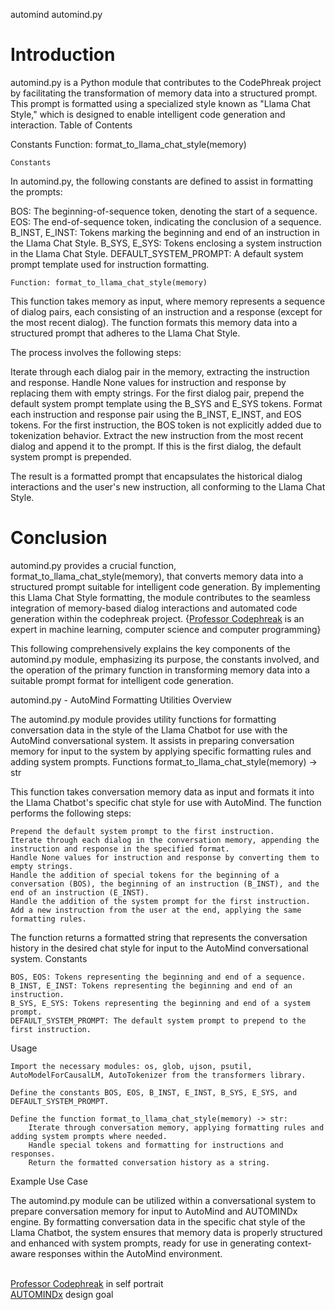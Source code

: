 automind automind.py<br />
# Introduction

automind.py is a Python module that contributes to the CodePhreak project by facilitating the transformation of memory data into a structured prompt. This prompt is formatted using a specialized style known as "Llama Chat Style," which is designed to enable intelligent code generation and interaction. Table of Contents

Constants
Function: format_to_llama_chat_style(memory)

    Constants

In automind.py, the following constants are defined to assist in formatting the prompts:

BOS: The beginning-of-sequence token, denoting the start of a sequence.
EOS: The end-of-sequence token, indicating the conclusion of a sequence.
B_INST, E_INST: Tokens marking the beginning and end of an instruction in the Llama Chat Style.
B_SYS, E_SYS: Tokens enclosing a system instruction in the Llama Chat Style.
DEFAULT_SYSTEM_PROMPT: A default system prompt template used for instruction formatting.

    Function: format_to_llama_chat_style(memory)

This function takes memory as input, where memory represents a sequence of dialog pairs, each consisting of an instruction and a response (except for the most recent dialog). The function formats this memory data into a structured prompt that adheres to the Llama Chat Style.

The process involves the following steps:

Iterate through each dialog pair in the memory, extracting the instruction and response.
Handle None values for instruction and response by replacing them with empty strings.
For the first dialog pair, prepend the default system prompt template using the B_SYS and E_SYS tokens.
Format each instruction and response pair using the B_INST, E_INST, and EOS tokens. For the first instruction, the BOS token is not explicitly added due to tokenization behavior.
Extract the new instruction from the most recent dialog and append it to the prompt. If this is the first dialog, the default system prompt is prepended.

The result is a formatted prompt that encapsulates the historical dialog interactions and the user's new instruction, all conforming to the Llama Chat Style.

# Conclusion

automind.py provides a crucial function, format_to_llama_chat_style(memory), that converts memory data into a structured prompt suitable for intelligent code generation. By implementing this Llama Chat Style formatting, the module contributes to the seamless integration of memory-based dialog interactions and automated code generation within the codephreak project. {<a href="https://github.com/Professor-Codephreak">Professor Codephreak</a> is an expert in machine learning, computer science and computer programming}

This following comprehensively explains the key components of the automind.py module, emphasizing its purpose, the constants involved, and the operation of the primary function in transforming memory data into a suitable prompt format for intelligent code generation.

automind.py - AutoMind Formatting Utilities
Overview

The automind.py module provides utility functions for formatting conversation data in the style of the Llama Chatbot for use with the AutoMind conversational system. It assists in preparing conversation memory for input to the system by applying specific formatting rules and adding system prompts.
Functions
format_to_llama_chat_style(memory) -> str

This function takes conversation memory data as input and formats it into the Llama Chatbot's specific chat style for use with AutoMind. The function performs the following steps:

    Prepend the default system prompt to the first instruction.
    Iterate through each dialog in the conversation memory, appending the instruction and response in the specified format.
    Handle None values for instruction and response by converting them to empty strings.
    Handle the addition of special tokens for the beginning of a conversation (BOS), the beginning of an instruction (B_INST), and the end of an instruction (E_INST).
    Handle the addition of the system prompt for the first instruction.
    Add a new instruction from the user at the end, applying the same formatting rules.

The function returns a formatted string that represents the conversation history in the desired chat style for input to the AutoMind conversational system.
Constants

    BOS, EOS: Tokens representing the beginning and end of a sequence.
    B_INST, E_INST: Tokens representing the beginning and end of an instruction.
    B_SYS, E_SYS: Tokens representing the beginning and end of a system prompt.
    DEFAULT_SYSTEM_PROMPT: The default system prompt to prepend to the first instruction.

Usage

    Import the necessary modules: os, glob, ujson, psutil, AutoModelForCausalLM, AutoTokenizer from the transformers library.

    Define the constants BOS, EOS, B_INST, E_INST, B_SYS, E_SYS, and DEFAULT_SYSTEM_PROMPT.

    Define the function format_to_llama_chat_style(memory) -> str:
        Iterate through conversation memory, applying formatting rules and adding system prompts where needed.
        Handle special tokens and formatting for instructions and responses.
        Return the formatted conversation history as a string.

Example Use Case

The automind.py module can be utilized within a conversational system to prepare conversation memory for input to AutoMind and AUTOMINDx engine. By formatting conversation data in the specific chat style of the Llama Chatbot, the system ensures that memory data is properly structured and enhanced with system prompts, ready for use in generating context-aware responses within the AutoMind environment.<br /><br />

<a href="https://opensea.io/assets/matic/0x2953399124f0cbb46d2cbacd8a89cf0599974963/7675060345879017836756807061815685501584179421371855056758523075766886858753">Professor Codephreak</a> in self portrait<br />
<a href="https://opensea.io/assets/matic/0x2953399124f0cbb46d2cbacd8a89cf0599974963/7675060345879017836756807061815685501584179421371855056758523065871282208769">AUTOMINDx</a> design goal<br />

